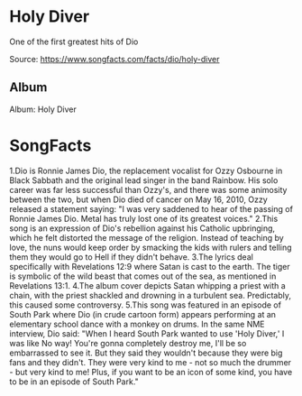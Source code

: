 # Holy Diver

One of the first greatest hits of Dio

Source: https://www.songfacts.com/facts/dio/holy-diver

## Album

Album: Holy Diver

# SongFacts

1.Dio is Ronnie James Dio, the replacement vocalist for Ozzy Osbourne in Black Sabbath and the original lead singer in the band Rainbow. His solo career was far less successful than Ozzy's, and there was some animosity between the two, but when Dio died of cancer on May 16, 2010, Ozzy released a statement saying: "I was very saddened to hear of the passing of Ronnie James Dio. Metal has truly lost one of its greatest voices."
2.This song is an expression of Dio's rebellion against his Catholic upbringing, which he felt distorted the message of the religion. Instead of teaching by love, the nuns would keep order by smacking the kids with rulers and telling them they would go to Hell if they didn't behave.
3.The lyrics deal specifically with Revelations 12:9 where Satan is cast to the earth. The tiger is symbolic of the wild beast that comes out of the sea, as mentioned in Revelations 13:1.
4.The album cover depicts Satan whipping a priest with a chain, with the priest shackled and drowning in a turbulent sea. Predictably, this caused some controversy.
5.This song was featured in an episode of South Park where Dio (in crude cartoon form) appears performing at an elementary school dance with a monkey on drums. In the same NME interview, Dio said: "When I heard South Park wanted to use 'Holy Diver‚' I was like No way! You're gonna completely destroy me, I'll be so embarrassed to see it. But they said they wouldn't because they were big fans and they didn't. They were very kind to me - not so much the drummer - but very kind to me! Plus, if you want to be an icon of some kind, you have to be in an episode of South Park."
